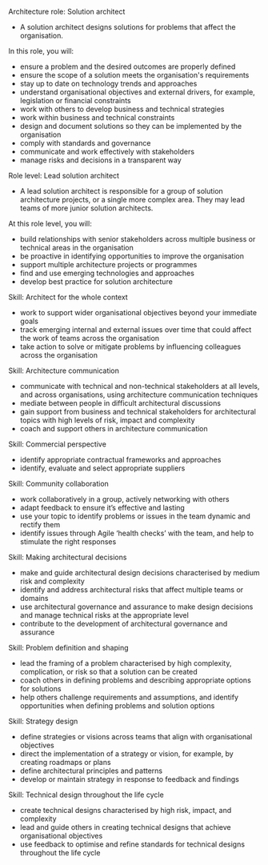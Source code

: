 Architecture role: Solution architect
- A solution architect designs solutions for problems that affect the organisation.

In this role, you will:
- ensure a problem and the desired outcomes are properly defined
- ensure the scope of a solution meets the organisation's requirements
- stay up to date on technology trends and approaches
- understand organisational objectives and external drivers, for example, legislation or financial constraints
- work with others to develop business and technical strategies
- work within business and technical constraints
- design and document solutions so they can be implemented by the organisation
- comply with standards and governance
- communicate and work effectively with stakeholders
- manage risks and decisions in a transparent way

Role level: Lead solution architect
- A lead solution architect is responsible for a group of solution architecture projects, or a single more complex area. They may lead teams of more junior solution architects.

At this role level, you will:
- build relationships with senior stakeholders across multiple business or technical areas in the organisation
- be proactive in identifying opportunities to improve the organisation
- support multiple architecture projects or programmes
- find and use emerging technologies and approaches
- develop best practice for solution architecture

Skill: Architect for the whole context
- work to support wider organisational objectives beyond your immediate goals​
- track emerging internal and external issues over time that could affect the work of teams across the organisation
- take action to solve or mitigate problems by influencing colleagues across the organisation

Skill: Architecture communication
- communicate with technical and non-technical stakeholders at all levels, and across organisations, using architecture communication techniques​
- mediate between people in difficult architectural discussions
- gain support from business and technical stakeholders for architectural topics with high levels of risk, impact and complexity
- coach and support others in architecture communication

Skill: Commercial perspective
- identify appropriate contractual frameworks and approaches
- identify, evaluate and select appropriate suppliers

Skill: Community collaboration
- work collaboratively in a group, actively networking with others
- adapt feedback to ensure it’s effective and lasting
- use your topic to identify problems or issues in the team dynamic and rectify them
- identify issues through Agile ‘health checks’ with the team, and help to stimulate the right responses

Skill: Making architectural decisions
- make and guide architectural design decisions characterised by medium risk and complexity
- identify and address architectural risks that affect multiple teams or domains
- use architectural governance and assurance to make design decisions and manage technical risks at the appropriate level
- contribute to the development of architectural governance and assurance

Skill: Problem definition and shaping
- lead the framing of a problem characterised by high complexity, complication, or risk so that a solution can be created
- coach others in defining problems and describing appropriate options for solutions
- help others challenge requirements and assumptions, and identify opportunities when defining problems and solution options

Skill: Strategy design
- define strategies or visions across teams that align with organisational objectives
- direct the implementation of a strategy or vision, for example, by creating roadmaps or plans
- define architectural principles and patterns
- develop or maintain strategy in response to feedback and findings

Skill: Technical design throughout the life cycle
- create technical designs characterised by high risk, impact, and complexity
- lead and guide others in creating technical designs that achieve organisational objectives
- use feedback to optimise and refine standards for technical designs throughout the life cycle
